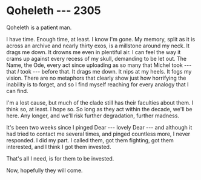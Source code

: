 # Qoheleth --- 2305

Qoheleth is a patient man.

I have time. Enough time, at least. I know I'm gone. My memory, split as it is across an archive and nearly thirty exos, is a millstone around my neck. It drags me down. It drowns me even in plentiful air. I can feel the way it crams up against every recess of my skull, demanding to be let out. The Name, the Ode, every act since uploading as so many that Michel took --- that *I* took --- before that. It drags me down. It nips at my heels. It fogs my vision. There are no metaphors that clearly show just how horrifying the inability is to forget, and so I find myself reaching for every analogy that I can find.

I'm a lost cause, but much of the clade still has their faculties about them. I think so, at least. I hope so. So long as they act within the decade, we'll be here. Any longer, and we'll risk further degradation, further madness.

It's been two weeks since I pinged Dear --- lovely Dear --- and although it had tried to contact me several times, and pinged countless more, I never responded. I did my part. I called them, got them fighting, got them interested, and I think I got them invested.

That's all I need, is for them to be invested.

Now, hopefully they will come.
